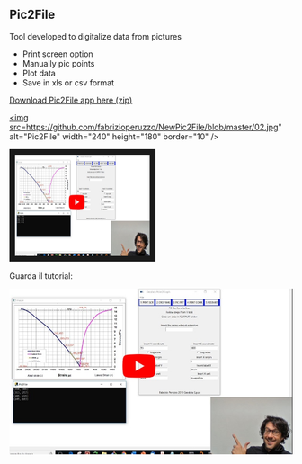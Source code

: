 ## Pic2File

Tool developed to digitalize data from pictures

- Print screen option 
- Manually pic points
- Plot data 
- Save in xls or csv format

[Download Pic2File app here (zip)](https://drive.google.com/open?id=1U15QCNoBjUzHXOw9xZXw2qi1tvMJLQpo)

<a href="http://www.youtube.com/watch?feature=player_embedded&v=CV6IiVJq0W8
" target="_blank"><img src=https://github.com/fabrizioperuzzo/NewPic2File/blob/master/02.jpg" 
alt="Pic2File" width="240" height="180" border="10" /></a>


<a href="http://www.youtube.com/watch?feature=player_embedded&v=CV6IiVJq0W8
" target="_blank"><img src="https://github.com/fabrizioperuzzo/NewPic2File/blob/master/02.jpg" 
alt="Watch Pic2File Tutorial" width="240" height="180" border="10" /></a>

Guarda il tutorial:

[![Watch Pic2File Tutorial](https://github.com/fabrizioperuzzo/NewPic2File/blob/master/02.jpg)](https://www.youtube.com/watch?v=CV6IiVJq0W8)




